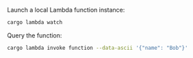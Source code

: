 Launch a local Lambda function instance:

```bash
cargo lambda watch
```

Query the function:

```bash
cargo lambda invoke function --data-ascii '{"name": "Bob"}'
```
